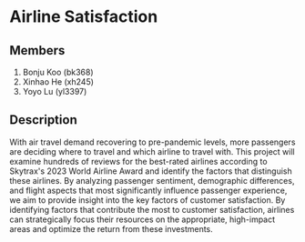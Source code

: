 # Airline Satisfaction

## Members

1. Bonju Koo (bk368)
2. Xinhao He (xh245)
3. Yoyo Lu (yl3397)

## Description

With air travel demand recovering to pre-pandemic levels, more passengers are deciding where to travel and which airline to travel with. This project will examine hundreds of reviews for the best-rated airlines according to Skytrax's 2023 World Airline Award and identify the factors that distinguish these airlines. By analyzing passenger sentiment, demographic differences, and flight aspects that most significantly influence passenger experience, we aim to provide insight into the key factors of customer satisfaction. By identifying factors that contribute the most to customer satisfaction, airlines can strategically focus their resources on the appropriate, high-impact areas and optimize the return from these investments.
